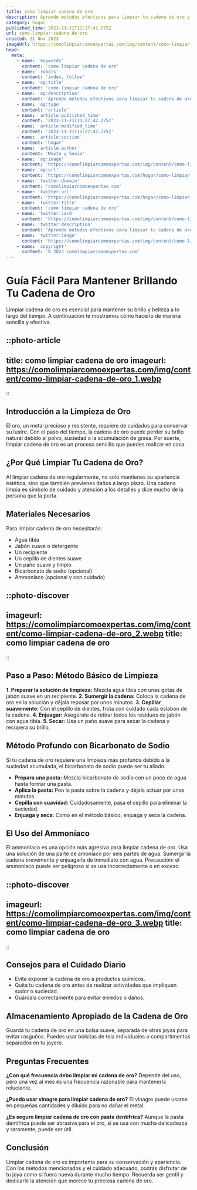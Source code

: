 ```yaml
---
title: como limpiar cadena de oro
description: Aprende métodos efectivos para limpiar tu cadena de oro y mantener su brillo intenso con consejos fáciles y seguros en el hogar.
category: hogar
published_time: 2023-11-21T11:27:42.275Z
url: como-limpiar-cadena-de-oro
created: 21 Nov 2023
imageUrl: https://comolimpiarcomoexpertas.com/img/content/como-limpiar-cadena-de-oro_1.webp
head:
  meta:
    - name: 'keywords'
      content: 'como limpiar cadena de oro'
    - name: 'robots'
      content: 'index, follow'
    - name: 'og:title'
      content: 'como limpiar cadena de oro'
    - name: 'og:description'
      content: 'Aprende métodos efectivos para limpiar tu cadena de oro y mantener su brillo intenso con consejos fáciles y seguros en el hogar.'
    - name: 'og:type'
      content: 'article'
    - name: 'article:published_time'
      content: '2023-11-21T11:27:42.275Z'
    - name: 'article:modified_time'
      content: '2023-11-21T11:27:42.275Z'
    - name: 'article:section'
      content: 'hogar'
    - name: 'article:author'
      content: 'Mayte y Sonia'
    - name: 'og:image'
      content: 'https://comolimpiarcomoexpertas.com/img/content/como-limpiar-cadena-de-oro_3.webp'
    - name: 'og:url'
      content: 'https://comolimpiarcomoexpertas.com/hogar/como-limpiar-cadena-de-oro'
    - name: 'twitter:domain'
      content: 'comolimpiarcomoexpertas.com'
    - name: 'twitter:url'
      content: 'https://comolimpiarcomoexpertas.com/hogar/como-limpiar-cadena-de-oro'
    - name: 'twitter:title'
      content: 'como limpiar cadena de oro'
    - name: 'twitter:card'
      content: 'https://comolimpiarcomoexpertas.com/img/content/como-limpiar-cadena-de-oro_3.webp'
    - name: 'twitter:description'
      content: 'Aprende métodos efectivos para limpiar tu cadena de oro y mantener su brillo intenso con consejos fáciles y seguros en el hogar.'
    - name: 'twitter:image'
      content: 'https://comolimpiarcomoexpertas.com/img/content/como-limpiar-cadena-de-oro_3.webp'
    - name: 'copyright'
      content: '© 2023 comolimpiarcomoexpertas.com'
---
```

# Guía Fácil Para Mantener Brillando Tu Cadena de Oro

Limpiar cadena de oro es esencial para mantener su brillo y belleza a lo largo del tiempo. A continuación te mostramos cómo hacerlo de manera sencilla y efectiva.

::photo-article
---
title: como limpiar cadena de oro
imageurl: https://comolimpiarcomoexpertas.com/img/content/como-limpiar-cadena-de-oro_1.webp
---
::

## Introducción a la Limpieza de Oro
El oro, un metal precioso y resistente, requiere de cuidados para conservar su lustre. Con el paso del tiempo, la cadena de oro puede perder su brillo natural debido al polvo, suciedad o la acumulación de grasa. Por suerte, limpiar cadena de oro es un proceso sencillo que puedes realizar en casa.

## ¿Por Qué Limpiar Tu Cadena de Oro?
Al limpiar cadena de oro regularmente, no solo mantienes su apariencia estética, sino que también previenes daños a largo plazo. Una cadena limpia es símbolo de cuidado y atención a los detalles y dice mucho de la persona que la porta.

## Materiales Necesarios
Para limpiar cadena de oro necesitarás:
- Agua tibia
- Jabón suave o detergente
- Un recipiente
- Un cepillo de dientes suave
- Un paño suave y limpio
- Bicarbonato de sodio (opcional)
- Ammoníaco (opcional y con cuidado)


::photo-discover
---
imageurl: https://comolimpiarcomoexpertas.com/img/content/como-limpiar-cadena-de-oro_2.webp
title: como limpiar cadena de oro
---
::

## Paso a Paso: Método Básico de Limpieza
**1. Preparar la solución de limpieza:** Mezcla agua tibia con unas gotas de jabón suave en un recipiente.
**2. Sumergir la cadena:** Coloca la cadena de oro en la solución y déjala reposar por unos minutos.
**3. Cepillar suavemente:** Con el cepillo de dientes, frota con cuidado cada eslabón de la cadena.
**4. Enjuagar:** Asegúrate de retirar todos los residuos de jabón con agua tibia.
**5. Secar:** Usa un paño suave para secar la cadena y recupera su brillo.

## Método Profundo con Bicarbonato de Sodio
Si tu cadena de oro requiere una limpieza más profunda debido a la suciedad acumulada, el bicarbonato de sodio puede ser tu aliado.
- **Prepara una pasta:** Mezcla bicarbonato de sodio con un poco de agua hasta formar una pasta.
- **Aplica la pasta:** Pon la pasta sobre la cadena y déjala actuar por unos minutos.
- **Cepilla con suavidad:** Cuidadosamente, pasa el cepillo para eliminar la suciedad.
- **Enjuaga y seca:** Como en el método básico, enjuaga y seca la cadena.

## El Uso del Ammoníaco
El ammoníaco es una opción más agresiva para limpiar cadena de oro. Usa una solución de una parte de amoníaco por seis partes de agua. Sumergir la cadena brevemente y enjuagarla de inmediato con agua. Precaución: el ammoníaco puede ser peligroso si se usa incorrectamente o en exceso.


::photo-discover
---
imageurl: https://comolimpiarcomoexpertas.com/img/content/como-limpiar-cadena-de-oro_3.webp
title: como limpiar cadena de oro
---
::

## Consejos para el Cuidado Diario
- Evita exponer la cadena de oro a productos químicos.
- Quita tu cadena de oro antes de realizar actividades que impliquen sudor o suciedad.
- Guárdala correctamente para evitar enredos o daños.

## Almacenamiento Apropiado de la Cadena de Oro
Guarda tu cadena de oro en una bolsa suave, separada de otras joyas para evitar rasguños. Puedes usar bolsitas de tela individuales o compartimentos separados en tu joyero.

## Preguntas Frecuentes
**¿Con qué frecuencia debo limpiar mi cadena de oro?**
Depende del uso, pero una vez al mes es una frecuencia razonable para mantenerla reluciente.

**¿Puedo usar vinagre para limpiar cadena de oro?**
El vinagre puede usarse en pequeñas cantidades y diluido para no dañar el metal.

**¿Es seguro limpiar cadena de oro con pasta dentífrica?**
Aunque la pasta dentífrica puede ser abrasiva para el oro, si se usa con mucha delicadezza y raramente, puede ser útil.

## Conclusión
Limpiar cadena de oro es importante para su conservación y apariencia. Con los métodos mencionados y el cuidado adecuado, podrás disfrutar de tu joya como si fuera nueva durante mucho tiempo. Recuerda ser gentil y dedicarle la atención que merece tu preciosa cadena de oro.